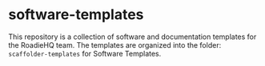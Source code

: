 # software-templates

This repository is a collection of software and documentation templates for the RoadieHQ team. The templates are organized into the folder: `scaffolder-templates` for Software Templates.